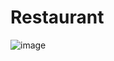 # Restaurant

![image](https://github.com/user-attachments/assets/f24f8a3e-76c3-482f-af37-89ff79537c2d)
